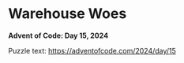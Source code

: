 # Warehouse Woes

**Advent of Code: Day 15, 2024**

Puzzle text: <https://adventofcode.com/2024/day/15>
